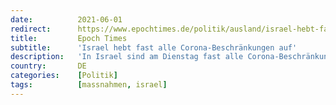 ```yaml
---
date:          2021-06-01
redirect:      https://www.epochtimes.de/politik/ausland/israel-hebt-fast-alle-corona-beschraenkungen-auf-a3525652.html
title:         Epoch Times
subtitle:      'Israel hebt fast alle Corona-Beschränkungen auf'
description:   'In Israel sind am Dienstag fast alle Corona-Beschränkungen aufgehoben worden. Der Zugang zu Restaurants und anderen Freizeiteinrichtungen ist nun wieder ohne Impfnachweis möglich. Es gibt auch keine Kapazitätsbeschränkungen mehr. Gesundheitsminister …'
country:       DE
categories:    [Politik]
tags:          [massnahmen, israel]
---
```

